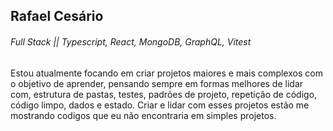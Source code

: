 ## Rafael Cesário
###### Full Stack || Typescript, React, MongoDB, GraphQL, Vitest

Estou atualmente focando em criar projetos maiores e mais complexos com o objetivo de aprender, pensando sempre em formas melhores de lidar com, estrutura de pastas, testes, padrões de projeto, repetição de código, código limpo, dados e estado. Criar e lidar com esses projetos estão me mostrando codigos que eu não encontraria em simples projetos.
